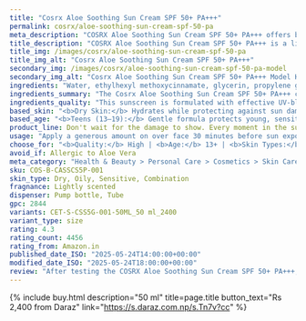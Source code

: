 ```yaml
---
title: "Cosrx Aloe Soothing Sun Cream SPF 50+ PA+++"
permalink: cosrx/aloe-soothing-sun-cream-spf-50-pa
meta_description: "COSRX Aloe Soothing Sun Cream SPF 50+ PA+++ offers broad-spectrum sun protection for all skin types—dry, oily, sensitive, and combination."
title_description: "COSRX Aloe Soothing Sun Cream SPF 50+ PA+++ is a lightweight, deeply hydrating sunscreen that protects against harmful UVA and UVB rays with SPF 50+ PA+++. Enriched with Aloe Vera Extract, it soothes and moisturizes the skin while preventing sun damage. Its non-greasy, fast-absorbing formula leaves no white cast, making it perfect for daily use under makeup or on its own. Suitable for all skin types, this sunscreen keeps your skin calm, refreshed, and well-protected throughout the day, ensuring a healthy, glowing complexion."
title_img: /images/cosrx/aloe-soothing-sun-cream-spf-50-pa
title_img_alt: "Cosrx Aloe Soothing Sun Cream SPF 50+ PA+++"
secondary_img: /images/cosrx/aloe-soothing-sun-cream-spf-50-pa-model
secondary_img_alt: "Cosrx Aloe Soothing Sun Cream SPF 50+ PA+++ Model Holding"
ingredients: "Water, ethylhexyl methoxycinnamate, glycerin, propylene glycol, cyclopentasiloxane, phenylbenzimidazole sulfonic acid, bis-ethylhexyloxyphenol methoxyphenyl triazine, dicaprylyl carbonate, isoamyl p-methoxycinnamate, potassium cetyl phosphate, alcohol, dimethicone, butylene glycol, glyceryl stearate, titanium dioxide, c14-22 alcohols, polymethyl methacrylate, cetearyl alcohol, peg-100 stearate, triethanolamine, silica, sodium hydroxide, dimethicone/vinyl dimethicone crosspolymer, c12-20 alkyl glucoside, aluminum hydroxide, stearic acid, fragrance, caprylyl glycol, phenoxyethanol, acrylates/c10-30 alkyl acrylate crosspolymer, aloe arborescens leaf extract, dipotassium glycyrrhizate, carbomer, xanthan gum, limonene, tocopheryl acetate, disodium edta, hexyl cinnamal, linalool, benzyl salicylate, geraniol, benzyl alcohol, citronellol, benzyl benzoate, citral."
ingredients_summary: "The Cosrx Aloe Soothing Sun Cream SPF 50+ PA+++ contains a combination of UV filters like Ethylhexyl Methoxycinnamate and Titanium Dioxide for broad-spectrum sun protection. Aloe Arborescens Leaf Extract and Glycerin provide hydration and soothing benefits, while Dimethicone and Cyclopentasiloxane ensure a smooth, non-greasy texture. Additional ingredients like Tocopheryl Acetate (Vitamin E) offer antioxidant support, and Fragrance and botanical extracts enhance the sensory experience."
ingredients_quality: "This sunscreen is formulated with effective UV-blocking agents and skin-conditioning ingredients, ensuring high protection while keeping the skin moisturized. It includes soothing botanical extracts and hydrating humectants, making it suitable for daily use. However, fragrance and potential allergens like Limonene and Linalool may not be ideal for sensitive skin. Overall, the formulation balances protection, hydration, and comfort, making it a great choice for most skin types."
based_skin: "<b>Dry Skin:</b> Hydrates while protecting against sun damage.<br /><b>Oily Skin:</b> Lightweight texture prevents excess oiliness.<br /><b>Sensitive Skin:</b> Aloe Vera soothes irritation and redness.<br /><b>Combination Skin:</b> Balances hydration without clogging pores.<br />"
based_age: "<b>Teens (13–19):</b> Gentle formula protects young, sensitive skin.<br /><b>Adults (20–35):</b> Shields against UV damage and premature aging.<br /><b>Mature Skin (36+):</b> Keeps skin moisturized while preventing sun-related aging.<br />"
product_line: Don't wait for the damage to show. Every moment in the sun breaks down collagen, darkens spots, and accelerates aging.
usage: "Apply a generous amount on over face 30 minutes before sun exposure.<br />Reapply throughout the day as needed, especially during prolonged sun exposure."
choose_for: "<b>Quality:</b> High | <b>Age:</b> 13+ | <b>Skin Types:</b> Dry, Oily, Sensitive, Combination | <b>Effective For:</b> Sun Protection"
avoid_if: Allergic to Aloe Vera
meta_category: "Health & Beauty > Personal Care > Cosmetics > Skin Care > Sunscreen"
sku: COS-B-CASSCS5P-001
skin_type: Dry, Oily, Sensitive, Combination
fragnance: Lightly scented
dispenser: Pump bottle, Tube
gpc: 2844
variants: CET-S-CSS5G-001-50ML_50 ml_2400
variant_type: size
rating: 4.3
rating_count: 4456
rating_from: Amazon.in
published_date_ISO: "2025-05-24T14:00:00+00:00"
modified_date_ISO: "2025-05-24T18:00:00+00:00"
review: "After testing the COSRX Aloe Soothing Sun Cream SPF 50+ PA+++, we found it to be a hydrating sunscreen that offers broad-spectrum protection while delivering a dewy finish. Infused with aloe vera extract, it soothes and moisturizes the skin, making it suitable for dry and combination skin types. The lightweight texture absorbs easily without leaving a white cast, and its non-greasy formula sits well under makeup. However, some users with oily or sensitive skin have reported that it can feel heavy, cause pilling, or lead to breakouts, possibly due to its fragrance and rich consistency. It's not water-resistant, so reapplication is necessary during prolonged sun exposure or sweating. For optimal results, apply generously 30 minutes before sun exposure and reapply every two hours. Overall, this sunscreen is a good option for those seeking hydration and sun protection, but individuals with oily or sensitive skin should patch test first or consider alternative products."
---
```

{% include buy.html description="50 ml" title=page.title button_text="Rs 2,400 from Daraz" link="https://s.daraz.com.np/s.Tn7v?cc" %}